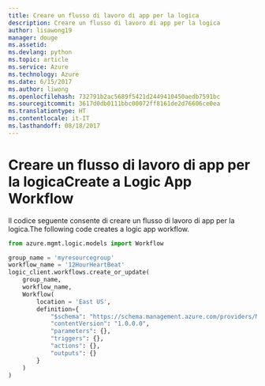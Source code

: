 ```yaml
---
title: Creare un flusso di lavoro di app per la logica
description: Creare un flusso di lavoro di app per la logica
author: lisawong19
manager: douge
ms.assetid: 
ms.devlang: python
ms.topic: article
ms.service: Azure
ms.technology: Azure
ms.date: 6/15/2017
ms.author: liwong
ms.openlocfilehash: 732791b2ac5689f5421d2449410450aedb7591bc
ms.sourcegitcommit: 3617d0db0111bbc00072ff8161de2d76606ce0ea
ms.translationtype: HT
ms.contentlocale: it-IT
ms.lasthandoff: 08/18/2017
---
```

# <a name="create-a-logic-app-workflow"></a><span data-ttu-id="fcc01-103">Creare un flusso di lavoro di app per la logica</span><span class="sxs-lookup"><span data-stu-id="fcc01-103">Create a Logic App Workflow</span></span>

<span data-ttu-id="fcc01-104">Il codice seguente consente di creare un flusso di lavoro di app per la logica.</span><span class="sxs-lookup"><span data-stu-id="fcc01-104">The following code creates a logic app workflow.</span></span>

```python
from azure.mgmt.logic.models import Workflow

group_name = 'myresourcegroup'
workflow_name = '12HourHeartBeat'
logic_client.workflows.create_or_update(
    group_name,
    workflow_name,
    Workflow(
        location = 'East US',
        definition={
            "$schema": "https://schema.management.azure.com/providers/Microsoft.Logic/schemas/2016-06-01/workflowdefinition.json#",
            "contentVersion": "1.0.0.0",
            "parameters": {},
            "triggers": {},
            "actions": {},
            "outputs": {}
        }
    )
)
```


